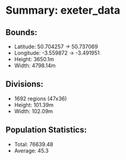 # Summary: exeter_data

## Bounds:
 - Latitude: 50.704257 -> 50.737069
 - Longitude: -3.559872 -> -3.491951
 - Height: 3650.1m
 - Width: 4798.14m

## Divisions:
 - 1692 regions (47x36)
 - Height: 101.39m
 - Width: 102.09m

## Population Statistics:
 - Total: 76639.48
 - Average: 45.3